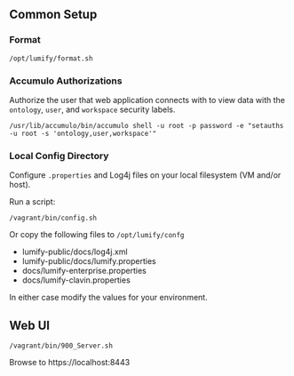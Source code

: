 ## Common Setup

### Format

    /opt/lumify/format.sh


### Accumulo Authorizations

Authorize the user that web application connects with to view data with the `ontology`, `user`, and `workspace` security labels.

    /usr/lib/accumulo/bin/accumulo shell -u root -p password -e "setauths -u root -s 'ontology,user,workspace'"


### Local Config Directory

Configure `.properties` and Log4j files on your local filesystem (VM and/or host).

Run a script:

    /vagrant/bin/config.sh

Or copy the following files to `/opt/lumify/confg`

- lumify-public/docs/log4j.xml
- lumify-public/docs/lumify.properties
- docs/lumify-enterprise.properties
- docs/lumify-clavin.properties

In either case modify the values for your environment.


## Web UI

    /vagrant/bin/900_Server.sh

Browse to https://localhost:8443
